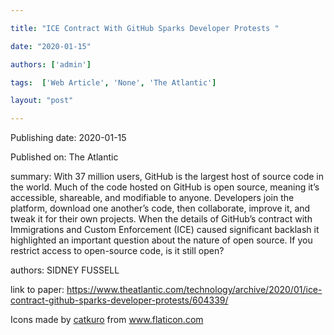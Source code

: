 ---
title: "ICE Contract With GitHub Sparks Developer Protests "
date: "2020-01-15"
authors: ['admin']
tags:  ['Web Article', 'None', 'The Atlantic']
layout: "post"
---
Publishing date: 2020-01-15

Published on: The Atlantic

summary: With 37 million users, GitHub is the largest host of source code in the world. Much of the code hosted on GitHub is open source, meaning it’s accessible, shareable, and modifiable to anyone. Developers join the platform, download one another’s code, then collaborate, improve it, and tweak it for their own projects. When the details of GitHub’s contract with Immigrations and Custom Enforcement (ICE) caused significant backlash it highlighted an important question about the nature of open source. If you restrict access to open-source code, is it still open?

authors: SIDNEY FUSSELL


link to paper: https://www.theatlantic.com/technology/archive/2020/01/ice-contract-github-sparks-developer-protests/604339/

Icons made by <a href="https://www.flaticon.com/free-icon/bookshelves_3576884" title="catkuro">catkuro</a> from <a href="https://www.flaticon.com/" title="Flaticon"> www.flaticon.com</a>